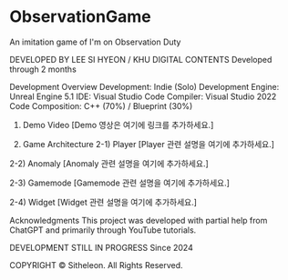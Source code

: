 # ObservationGame

An imitation game of I'm on Observation Duty

DEVELOPED BY LEE SI HYEON / KHU DIGITAL CONTENTS
Developed through 2 months
<PORTFOLIO>

Development Overview
Development: Indie (Solo) Development
Engine: Unreal Engine 5.1
IDE: Visual Studio Code
Compiler: Visual Studio 2022
Code Composition: C++ (70%) / Blueprint (30%)
1) Demo Video
[Demo 영상은 여기에 링크를 추가하세요.]

2) Game Architecture
2-1) Player
[Player 관련 설명을 여기에 추가하세요.]

2-2) Anomaly
[Anomaly 관련 설명을 여기에 추가하세요.]

2-3) Gamemode
[Gamemode 관련 설명을 여기에 추가하세요.]

2-4) Widget
[Widget 관련 설명을 여기에 추가하세요.]

Acknowledgments
This project was developed with partial help from ChatGPT and primarily through YouTube tutorials.

DEVELOPMENT STILL IN PROGRESS
Since 2024

COPYRIGHT
© Sitheleon. All Rights Reserved.


